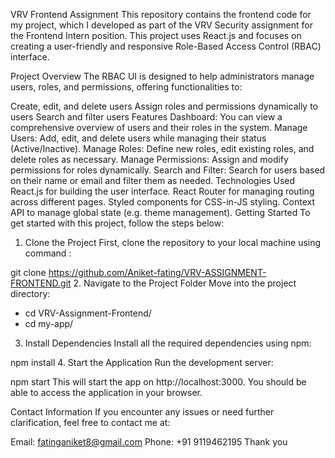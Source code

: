 VRV Frontend Assignment
This repository contains the frontend code for my project, which I developed as part of the VRV Security assignment for the Frontend Intern position. This project uses React.js and focuses on creating a user-friendly and responsive Role-Based Access Control (RBAC) interface.

Project Overview
The RBAC UI is designed to help administrators manage users, roles, and permissions, offering functionalities to:

Create, edit, and delete users
Assign roles and permissions dynamically to users
Search and filter users
Features
Dashboard:
You can view a comprehensive overview of users and their roles in the system.
Manage Users:
Add, edit, and delete users while managing their status (Active/Inactive).
Manage Roles:
Define new roles, edit existing roles, and delete roles as necessary.
Manage Permissions:
Assign and modify permissions for roles dynamically.
Search and Filter:
Search for users based on their name or email and filter them as needed.
Technologies Used
React.js for building the user interface.
React Router for managing routing across different pages.
Styled components for CSS-in-JS styling.
Context API to manage global state (e.g. theme management).
Getting Started
To get started with this project, follow the steps below:

1. Clone the Project
First, clone the repository to your local machine using command :

git clone https://github.com/Aniket-fating/VRV-ASSIGNMENT-FRONTEND.git
2. Navigate to the Project Folder
Move into the project directory:

- cd VRV-Assignment-Frontend/ 
- cd my-app/
3. Install Dependencies
Install all the required dependencies using npm:

npm install
4. Start the Application
Run the development server:

npm start
This will start the app on http://localhost:3000. You should be able to access the application in your browser.

Contact Information
If you encounter any issues or need further clarification, feel free to contact me at:

Email: fatinganiket8@gmail.com
Phone: +91 9119462195
Thank you
